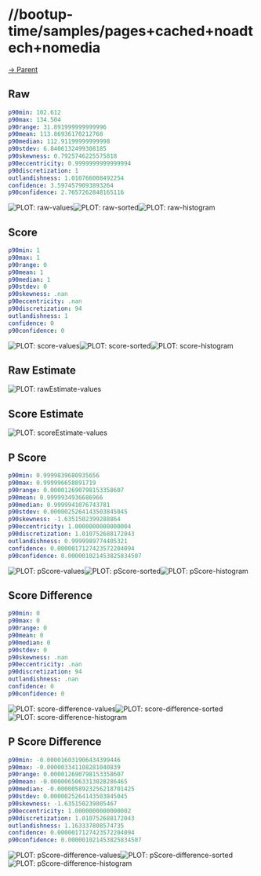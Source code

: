 
# //bootup-time/samples/pages+cached+noadtech+nomedia

[→ Parent](../..)


## Raw


```yaml
p90min: 102.612
p90max: 134.504
p90range: 31.891999999999996
p90mean: 113.86936170212768
p90median: 112.91199999999998
p90stdev: 6.8406132499308185
p90skewness: 0.7925746225575818
p90eccentricity: 0.9999999999999994
p90discretization: 1
outlandishness: 1.010766008492254
confidence: 3.5974579093893264
p90confidence: 2.7657262848165116

```

![PLOT: raw-values](./raw/values.svg)![PLOT: raw-sorted](./raw/sorted.svg)![PLOT: raw-histogram](./raw/histogram.svg)
## Score


```yaml
p90min: 1
p90max: 1
p90range: 0
p90mean: 1
p90median: 1
p90stdev: 0
p90skewness: .nan
p90eccentricity: .nan
p90discretization: 94
outlandishness: 1
confidence: 0
p90confidence: 0

```

![PLOT: score-values](./score/values.svg)![PLOT: score-sorted](./score/sorted.svg)![PLOT: score-histogram](./score/histogram.svg)
## Raw Estimate

![PLOT: rawEstimate-values](./rawEstimate/values.svg)
## Score Estimate

![PLOT: scoreEstimate-values](./scoreEstimate/values.svg)
## P Score


```yaml
p90min: 0.9999839680935656
p90max: 0.999996658891719
p90range: 0.000012690798153358607
p90mean: 0.9999934936686966
p90median: 0.9999941076743781
p90stdev: 0.0000025264143503845045
p90skewness: -1.6351502399288864
p90eccentricity: 1.0000000000000004
p90discretization: 1.010752688172043
outlandishness: 0.9999989774405321
confidence: 0.0000017127423572204094
p90confidence: 0.000001021453825834507

```

![PLOT: pScore-values](./pScore/values.svg)![PLOT: pScore-sorted](./pScore/sorted.svg)![PLOT: pScore-histogram](./pScore/histogram.svg)
## Score Difference


```yaml
p90min: 0
p90max: 0
p90range: 0
p90mean: 0
p90median: 0
p90stdev: 0
p90skewness: .nan
p90eccentricity: .nan
p90discretization: 94
outlandishness: .nan
confidence: 0
p90confidence: 0

```

![PLOT: score-difference-values](./score-difference/values.svg)![PLOT: score-difference-sorted](./score-difference/sorted.svg)![PLOT: score-difference-histogram](./score-difference/histogram.svg)
## P Score Difference


```yaml
p90min: -0.000016031906434399446
p90max: -0.000003341108281040839
p90range: 0.000012690798153358607
p90mean: -0.0000065063313028286465
p90median: -0.0000058923256218701425
p90stdev: 0.0000025264143503845045
p90skewness: -1.635150239805467
p90eccentricity: 1.0000000000000002
p90discretization: 1.010752688172043
outlandishness: 1.163337808574735
confidence: 0.0000017127423572204094
p90confidence: 0.000001021453825834507

```

![PLOT: pScore-difference-values](./pScore-difference/values.svg)![PLOT: pScore-difference-sorted](./pScore-difference/sorted.svg)![PLOT: pScore-difference-histogram](./pScore-difference/histogram.svg)